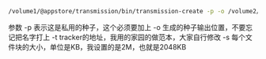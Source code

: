 
```sh
/volume1/@appstore/transmission/bin/transmission-create -p -o /volume2/video/电视剧/Mindhunter.S02.1080p.NF.WEB-DL.DDP5.1.x264-MZABI.torrent -t http://hdhome.org/announce.php -s 2048 /volume2/video/电视剧/Mindhunter.S02.1080p.NF.WEB-DL.DDP5.1.x264-MZABI
```
参数
-p 表示这是私用的种子，这个必须要加上
-o 生成的种子输出位置，不要忘记把名字打上
-t tracker的地址，我用的家园的做范本，大家自行修改
-s 每个文件块的大小，单位是KB，我设置的是2M，也就是2048KB

